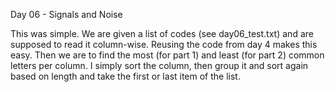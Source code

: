 Day 06 - Signals and Noise

This was simple. We are given a list of codes (see day06_test.txt) and are supposed to read it column-wise. Reusing the code from day 4 makes this easy. Then we are to find the most (for part 1) and least (for part 2) common letters per column. I simply sort the column, then group it and sort again based on length and take the first or last item of the list.